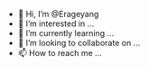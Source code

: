 - 👋 Hi, I’m @Erageyang
- 👀 I’m interested in ...
- 🌱 I’m currently learning ...
- 💞️ I’m looking to collaborate on ...
- 📫 How to reach me ...

<!---
Erageyang/Erageyang is a ✨ special ✨ repository because its `README.md` (this file) appears on your GitHub profile.
You can click the Preview link to take a look at your changes.
--->
